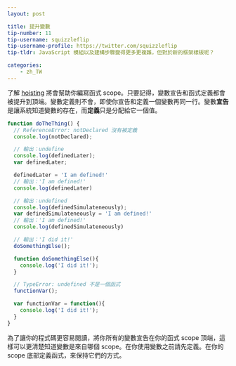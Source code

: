 ```yaml
---
layout: post

title: 提升變數
tip-number: 11
tip-username: squizzleflip
tip-username-profile: https://twitter.com/squizzleflip
tip-tldr: JavaScript 模組以及建構步驟變得更多更複雜，但對於新的框架樣板呢？

categories:
    - zh_TW
---
```


了解 [hoisting](https://developer.mozilla.org/en-US/docs/Web/JavaScript/Reference/Statements/var#var_hoisting) 將會幫助你編寫函式 scope。只要記得，變數宣告和函式定義都會被提升到頂端。變數定義則不會，即使你宣告和定義一個變數再同一行。變數**宣告**是讓系統知道變數的存在，而**定義**只是分配給它一個值。

```javascript
function doTheThing() {
  // ReferenceError: notDeclared 沒有被定義
  console.log(notDeclared);

  // 輸出：undefine
  console.log(definedLater);
  var definedLater;

  definedLater = 'I am defined!'
  // 輸出：'I am defined!'
  console.log(definedLater)

  // 輸出：undefined
  console.log(definedSimulateneously);
  var definedSimulateneously = 'I am defined!'
  // 輸出：'I am defined!'
  console.log(definedSimulateneously)

  // 輸出：'I did it!'
  doSomethingElse();

  function doSomethingElse(){
    console.log('I did it!');
  }

  // TypeError: undefined 不是一個函式
  functionVar();

  var functionVar = function(){
    console.log('I did it!');
  }
}
```

為了讓你的程式碼更容易閱讀，將你所有的變數宣告在你的函式 scope 頂端，這樣可以更清楚知道變數是來自哪個 scope。在你使用變數之前請先定義。在你的 scope 底部定義函式，來保持它們的方式。
